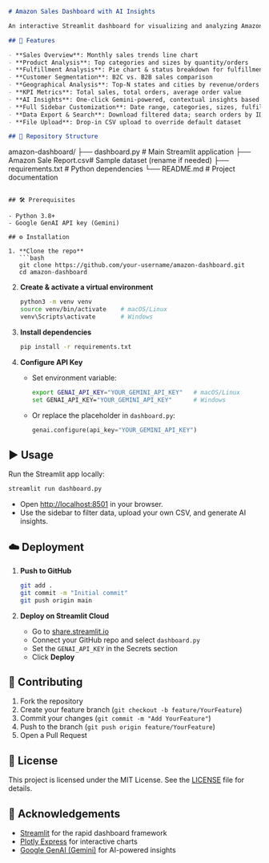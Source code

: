 ```markdown
# Amazon Sales Dashboard with AI Insights

An interactive Streamlit dashboard for visualizing and analyzing Amazon sales data, enriched with AI-generated business insights via Google GenAI (Gemini).

## 🚀 Features

- **Sales Overview**: Monthly sales trends line chart  
- **Product Analysis**: Top categories and sizes by quantity/orders  
- **Fulfillment Analysis**: Pie chart & status breakdown for fulfillment methods  
- **Customer Segmentation**: B2C vs. B2B sales comparison  
- **Geographical Analysis**: Top-N states and cities by revenue/orders  
- **KPI Metrics**: Total sales, total orders, average order value  
- **AI Insights**: One-click Gemini-powered, contextual insights based on your filters  
- **Full Sidebar Customization**: Date range, categories, sizes, fulfillment methods, B2B toggle, Top-N sliders  
- **Data Export & Search**: Download filtered data; search orders by ID  
- **File Upload**: Drop-in CSV upload to override default dataset  

## 📁 Repository Structure

```

amazon-dashboard/
├── dashboard.py          # Main Streamlit application
├── Amazon Sale Report.csv# Sample dataset (rename if needed)
├── requirements.txt      # Python dependencies
└── README.md             # Project documentation

````

## 🛠️ Prerequisites

- Python 3.8+  
- Google GenAI API key (Gemini)  

## ⚙️ Installation

1. **Clone the repo**  
   ```bash
   git clone https://github.com/your-username/amazon-dashboard.git
   cd amazon-dashboard
````

2. **Create & activate a virtual environment**

   ```bash
   python3 -m venv venv
   source venv/bin/activate    # macOS/Linux
   venv\Scripts\activate       # Windows
   ```

3. **Install dependencies**

   ```bash
   pip install -r requirements.txt
   ```

4. **Configure API Key**

   * Set environment variable:

     ```bash
     export GENAI_API_KEY="YOUR_GEMINI_API_KEY"   # macOS/Linux
     set GENAI_API_KEY="YOUR_GEMINI_API_KEY"      # Windows
     ```
   * Or replace the placeholder in `dashboard.py`:

     ```python
     genai.configure(api_key="YOUR_GEMINI_API_KEY")
     ```

## ▶️ Usage

Run the Streamlit app locally:

```bash
streamlit run dashboard.py
```

* Open [http://localhost:8501](http://localhost:8501) in your browser.
* Use the sidebar to filter data, upload your own CSV, and generate AI insights.

## ☁️ Deployment

1. **Push to GitHub**

   ```bash
   git add .
   git commit -m "Initial commit"
   git push origin main
   ```

2. **Deploy on Streamlit Cloud**

   * Go to [share.streamlit.io](https://share.streamlit.io/)
   * Connect your GitHub repo and select `dashboard.py`
   * Set the `GENAI_API_KEY` in the Secrets section
   * Click **Deploy**

## 🤝 Contributing

1. Fork the repository
2. Create your feature branch (`git checkout -b feature/YourFeature`)
3. Commit your changes (`git commit -m "Add YourFeature"`)
4. Push to the branch (`git push origin feature/YourFeature`)
5. Open a Pull Request

## 📄 License

This project is licensed under the MIT License. See the [LICENSE](LICENSE) file for details.

## 🙏 Acknowledgements

* [Streamlit](https://streamlit.io/) for the rapid dashboard framework
* [Plotly Express](https://plotly.com/python/plotly-express/) for interactive charts
* [Google GenAI (Gemini)](https://developers.generativeai.google/) for AI-powered insights

```
```
